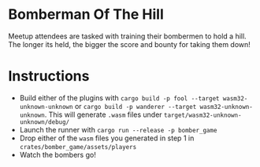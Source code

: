 # Bomberman Of The Hill

Meetup attendees are tasked with training their bombermen to hold a hill. The
longer its held, the bigger the score and bounty for taking them down!

# Instructions

* Build either of the plugins with `cargo build -p fool --target
  wasm32-unknown-unknown` or `cargo build -p wanderer --target
  wasm32-unknown-unknown`. This will generate `.wasm` files under
  `target/wasm32-unknown-unknown/debug/`
* Launch the runner with `cargo run --release -p bomber_game`
* Drop either of the `wasm` files you generated in step 1 in
  `crates/bomber_game/assets/players`
* Watch the bombers go!
